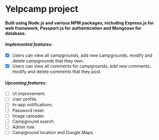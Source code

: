 # Yelpcamp project

#### Built using Node.js and various NPM packages, including Express.js for web framework, Passport.js for authentication and Mongoose for database.

#### ***Implemented features:***
- [X] Users can view all campgrounds, add new campgrounds, modify and delete campgrounds that they own.
- [X] Users can view all comments for campgrounds, add new comments, modify and delete comments that they post.

#### ***Upcoming features:***
- [ ] UI improvement.
- [ ] User profile.
- [ ] In-app notifications.
- [ ] Password reset.
- [ ] Image uploader.
- [ ] Campground search.
- [ ] Admin role.
- [ ] Campground location and Google Maps.
